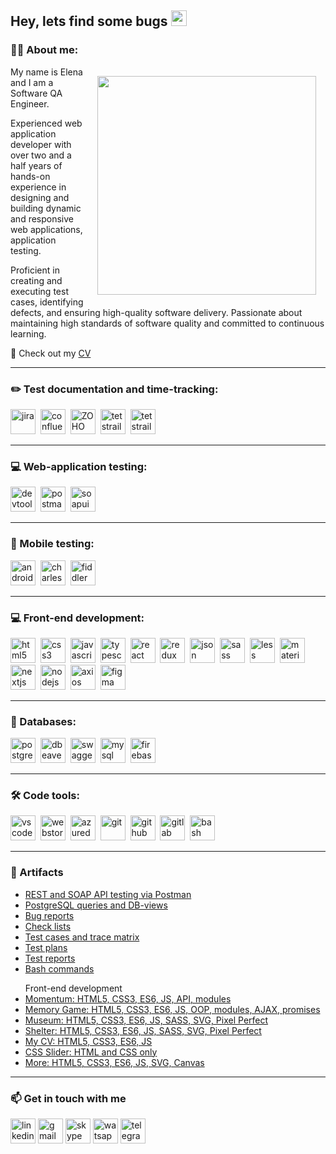 <!--
**LenaEvgena/LenaEvgena** is a ✨ _special_ ✨ repository because its `README.md` (this file) appears on your GitHub profile.
-->
<h2>Hey, lets find some bugs <img src="https://em-content.zobj.net/source/microsoft-teams/363/lady-beetle_1f41e.png" height="25" ></h2>

### 👨‍💻 About me:

<img align="right" style="padding: 15px" width="350" src="https://www.zibtek.com/blog/content/images/2020/03/image-19.png"/>

<p> My name is Elena and I am a Software QA Engineer.</p>
<p>Experienced web application developer with over two and a half years of hands-on experience in designing and building dynamic and responsive web applications, application testing.</p>
<p>Proficient in creating and executing test cases, identifying defects, and ensuring high-quality software delivery. Passionate about maintaining high standards of software quality and committed to continuous learning.</p>
📙 Check out my <a href="https://drive.google.com/drive/folders/1HjeA9takpStWF94vtI9ibICwtR0eEReC?usp=drive_link">CV</a>

---

### ✏️ Test documentation and time-tracking:

<div>
  <img src="https://cdn.jsdelivr.net/gh/devicons/devicon/icons/jira/jira-original.svg" title="jira" alt="jira" width="40" height="40"/>&nbsp
  <img src="https://cdn.jsdelivr.net/gh/devicons/devicon/icons/confluence/confluence-original.svg" title="confluence" alt="confluence" width="40" height="40"/>&nbsp
  <img src="https://www.vectorlogo.zone/logos/zoho/zoho-ar21.svg" title="ZOHO" alt="ZOHO" width="40" height="40"/>&nbsp
  <img src="https://codahosted.io/packs/21236/unversioned/assets/LOGO/ba1091c59bab89cd2fd0f289622731fe16113d7b00905abe64759c313a4b73b76c1b0426076ed76cb74752234c734131df46992d5b8b48fc13e264240e4f7119f736cfeb64df36ded54b5cbf6198b9cadedf18dd0cac5c7dbcd16e6336c29363cd1292ba" title="notion" alt="tetstrail" width="40" height="40"/>&nbsp
  <img src="https://cdn.jsdelivr.net/gh/devicons/devicon/icons/notion/notion-original.svg" title="notion" alt="tetstrail" width="40" height="40"/>&nbsp
  </div>

---

### 💻 Web-application testing:

<div>
  <img src="https://d33wubrfki0l68.cloudfront.net/38b5c953a4667366685d55db55d057c86db1fc54/a0fdc/static/acae6b24d940347661ca901ea07f47c1/chrome-dev-logo-icon.png" title="devtools" alt="devtools" width="40" height="40"/>&nbsp
  <img src="https://seeklogo.com/images/P/postman-logo-0087CA0D15-seeklogo.com.png" title="postman" alt="postman" width="40" height="40"/>&nbsp
  <img src="https://static0.smartbear.co/smartbearbrand/media/images/home/soapui-icon.svg" title="soapui" alt="soapui" width="40" height="40"/>&nbsp
</div>

---

### 📱 Mobile testing:

<div>
  <img src="https://cdn.jsdelivr.net/gh/devicons/devicon/icons/androidstudio/androidstudio-original.svg" title="android-studio" alt="android-studio" width="40" height="40"/>&nbsp
  <img src="https://cdn.icon-icons.com/icons2/3053/PNG/512/charles_proxy_macos_bigsur_icon_190302.png" title="charles-proxy" alt="charles-proxy" width="40" height="40"/>&nbsp
  <img src="https://www.megaleechers.com/storage/Fiddler-Everywhere-Icon.png" title="fiddler" alt="fiddler" width="40" height="40"/>&nbsp
</div>

---

### 💻 Front-end development:

<div>
  <img src="https://cdn.jsdelivr.net/gh/devicons/devicon/icons/html5/html5-original.svg" title="html5" alt="html5" width="40" height="40"/>&nbsp
  <img src="https://cdn.jsdelivr.net/gh/devicons/devicon/icons/css3/css3-original.svg" title="css3" alt="css3" width="40" height="40"/>&nbsp
  <img src="https://cdn.jsdelivr.net/gh/devicons/devicon/icons/javascript/javascript-original.svg" title="javascript" alt="javascript" width="40" height="40"/>&nbsp
  <img src="https://cdn.jsdelivr.net/gh/devicons/devicon/icons/typescript/typescript-original.svg" title="typescript" alt="typescript" width="40" height="40"/>&nbsp
  <img src="https://cdn.jsdelivr.net/gh/devicons/devicon/icons/react/react-original.svg" title="react" alt="react" width="40" height="40"/>&nbsp
  <img src="https://cdn.jsdelivr.net/gh/devicons/devicon/icons/redux/redux-original.svg" title="redux" alt="redux" width="40" height="40"/>&nbsp
  <img src="https://cdn.jsdelivr.net/gh/devicons/devicon/icons/json/json-original.svg" title="json" alt="json" width="40" height="40"/>&nbsp
  <img src="https://cdn.jsdelivr.net/gh/devicons/devicon/icons/sass/sass-original.svg" title="sass" alt="sass" width="40" height="40"/>&nbsp
  <img src="https://cdn.jsdelivr.net/gh/devicons/devicon/icons/less/less-plain-wordmark.svg" title="less" alt="less" width="40" height="40"/>&nbsp
  <img src="https://cdn.jsdelivr.net/gh/devicons/devicon/icons/materialui/materialui-original.svg" title="materialui" alt="materialui" width="40" height="40"/>&nbsp
  <img src="https://cdn.jsdelivr.net/gh/devicons/devicon/icons/nextjs/nextjs-original.svg" title="nextjs" alt="nextjs" width="40" height="40"/>&nbsp
  <img src="https://cdn.jsdelivr.net/gh/devicons/devicon/icons/nodejs/nodejs-original.svg" title="nodejs" alt="nodejs" width="40" height="40"/>&nbsp
  <img src="https://cdn.jsdelivr.net/gh/devicons/devicon/icons/axios/axios-plain-wordmark.svg" title="axios" alt="axios" width="40" height="40"/>&nbsp
  <img src="https://cdn.jsdelivr.net/gh/devicons/devicon/icons/figma/figma-original.svg" title="figma" alt="figma" width="40" height="40"/>&nbsp
</div>

---

### 💾 Databases:

<div>
  <img src="https://cdn.jsdelivr.net/gh/devicons/devicon/icons/postgresql/postgresql-original.svg" title="postgresql" alt="postgresql" width="40" height="40"/>&nbsp
  <img src="https://cdn.jsdelivr.net/gh/devicons/devicon/icons/dbeaver/dbeaver-original.svg" title="dbeaver" alt="dbeaver" width="40" height="40"/>&nbsp
  <img src="https://cdn.jsdelivr.net/gh/devicons/devicon/icons/swagger/swagger-original.svg" title="swagger" alt="swagger" width="40" height="40"/>&nbsp
  <img src="https://cdn.jsdelivr.net/gh/devicons/devicon/icons/mysql/mysql-original.svg" title="mysql" alt="mysql" width="40" height="40"/>&nbsp
  <img src="https://cdn.jsdelivr.net/gh/devicons/devicon/icons/firebase/firebase-original.svg" title="firebase" alt="firebase" width="40" height="40"/>&nbsp
</div>

---

### 🛠 Code tools:

<div>
  <img src="https://cdn.jsdelivr.net/gh/devicons/devicon/icons/vscode/vscode-original.svg" title="vscode" alt="vscode" width="40" height="40"/>&nbsp
  <img src="https://cdn.jsdelivr.net/gh/devicons/devicon/icons/webstorm/webstorm-original.svg" title="webstorm" alt="webstorm" width="40" height="40"/>&nbsp
  <img src="https://cdn.jsdelivr.net/gh/devicons/devicon/icons/azuredevops/azuredevops-original.svg" title="azuredevops" alt="azuredevops" width="40" height="40"/>&nbsp
  <img src="https://cdn.jsdelivr.net/gh/devicons/devicon/icons/git/git-original.svg" title="git" alt="git" width="40" height="40"/>&nbsp
  <img src="https://cdn.jsdelivr.net/gh/devicons/devicon/icons/github/github-original.svg" title="github" alt="github" width="40" height="40"/>&nbsp
  <img src="https://cdn.jsdelivr.net/gh/devicons/devicon/icons/gitlab/gitlab-original.svg" title="gitlab" alt="gitlab" width="40" height="40"/>&nbsp
  <img src="https://upload.wikimedia.org/wikipedia/commons/thumb/4/4b/Bash_Logo_Colored.svg/1024px-Bash_Logo_Colored.svg.png?20180723054350" title="bash" alt="bash" width="40" height="40"/>&nbsp
  </div>

---

### 📁 Artifacts

<p> 
<ul>
<li><a href="https://www.postman.com/winter-water-459827/workspace/public-workspace/overview">REST and SOAP API testing via Postman</a></li>
<li><a href="https://docs.google.com/document/d/1-4bMBxIbHUCJRpVKmgR3vik2609Hm4KT1zkAE5rFarI/edit?usp=drive_link">PostgreSQL queries and DB-views</a></li>
<li><a href="https://drive.google.com/drive/folders/1vzveoe1FZ4XU3TEk9q_3nqllVNfhDJWp?usp=drive_link">Bug reports</a></li>
<li><a href="https://drive.google.com/drive/folders/1xXFzyZDSIa_HLX2gnUqQL-XOK7Y5t43C?usp=drive_link">Check lists</a></li>
<li><a href="https://drive.google.com/drive/folders/1ndo9jNMjQO0cbFxYNHNG_Fg1eMbEN2NQ?usp=drive_link">Test cases and trace matrix</a></li>
<li><a href="https://drive.google.com/drive/folders/1tAmyNjDEtfusSf9KVg0J-f6llcqLMGUd?usp=drive_link">Test plans</a></li>
<li><a href="https://drive.google.com/drive/folders/1R4j4pN58tpWNGqJt_M0y7OAr-_i_BgwH?usp=drive_link">Test reports</a></li>
<li><a href="https://github.com/LenaEvgena/bash_commands">Bash commands</a></li>
</ul>
<ul>Front-end development
<li><a href="https://lenaevgena.github.io/Momentum/momentum/index.html" target="_blank">Momentum: HTML5, CSS3, ES6, JS, API, modules</a></li>
<li><a href="https://lenaevgena.github.io/Ostrouh_Project_JSModule/" target="_blank">Memory Game: HTML5, CSS3, ES6, JS, OOP, modules, AJAX, promises</a></li>
<li><a href="https://lenaevgena.github.io/Museum/museum-dom/" target="_blank">Museum: HTML5, CSS3, ES6, JS, SASS, SVG, Pixel Perfect</a></li>
<li><a href="https://lenaevgena.github.io/Shelter/pages/main/index.html" target="_blank">Shelter: HTML5, CSS3, ES6, JS, SASS, SVG, Pixel Perfect</a></li>
<li><a href="https://lenaevgena.github.io/HTML-CSS-FE-Course/CV/" target="_blank">My CV: HTML5, CSS3, ES6, JS</a></li>
<li><a href="https://lenaevgena.github.io/cssMemSlider/cssMemSlider/" target="_blank">CSS Slider: HTML and CSS only</a></li>
<li><a href="https://github.com/LenaEvgena/Clocks" target="_blank">More: HTML5, CSS3, ES6, JS, SVG, Canvas</a></li>
</ul>
</p>

---

### 📫 Get in touch with me

<p>
<a href="https://www.linkedin.com/in/alena-astravukh/" target="_blank"><img src="https://img.icons8.com/?size=512&id=13930&format=png" width="40" height="40" alt="linkedin"/></a>
<a href="mailto:alenaastravukh@gmail.com" target="_blank"><img src="https://img.icons8.com/?size=512&id=P7UIlhbpWzZm&format=png" width="40" height="40" alt="gmail"/></a>
<a href="skype:live:.cid.1a40e02acedb98da?chat" target="_blank"><img src="https://img.icons8.com/?size=100&id=63204&format=png&color=000000" width="40" height="40" alt="skype"/></a>
<a href="https://wa.me/48575399753" target="_blank"><img src="https://img.icons8.com/?size=100&id=16713&format=png&color=000000" width="40" height="40" alt="watsapp"/></a>
<a href="https://t.me/La_Ahl" target="_blank"><img src="https://img.icons8.com/?size=512&id=63306&format=png" width="40" height="40" alt="telegram"/></a>
</p>
